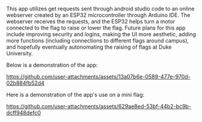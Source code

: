 This app utilizes get requests sent through android studio code to an online webserver created by an ESP32 microcontroller through Arduino IDE. The webserver receives the requests, and the ESP32 helps turn a motor connected to the flag to raise or lower the flag. Future plans for this app include improving security and logins, making the UI more aesthetic, adding more functions (including connections to different flags around campus), and hopefully eventually autonomating the raising of flags at Duke University. 

Below is a demonstration of the app:

https://github.com/user-attachments/assets/13a07b6e-0589-477e-970d-02b884fb52d4

Here is a demonstration of the app's use on a mini flag:

https://github.com/user-attachments/assets/629ae8ed-53bf-44b2-bc9b-dcff948defc0




